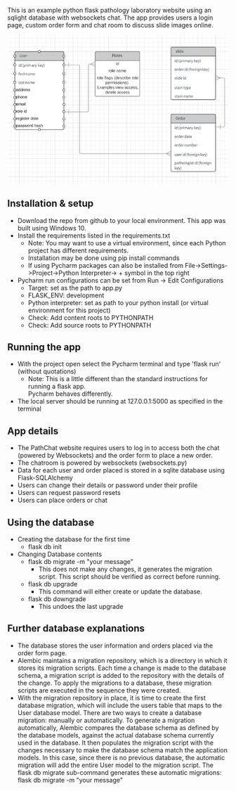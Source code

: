 This is an example python flask pathology laboratory website using an sqlight database with websockets chat.
The app provides users a login page, custom order form and chat room to discuss slide images online.

![image](https://github.com/justinbourb/path_chat_refactor/blob/master/diagram.png)

## Installation & setup
- Download the repo from github to your local environment.  This app was built using Windows 10.
- Install the requirements listed in the requirements.txt
    - Note: You may want to use a virtual environment, since each Python project has different requirements.
    - Installation may be done using pip install commands
    - If using Pycharm packages can also be installed from File->Settings->Project->Python Interpreter-> + 
    symbol in the top right
- Pycharm run configurations can be set from Run -> Edit Configurations
    - Target: set as the path to app.py
    - FLASK_ENV: development
    - Python interpreter: set as path to your python install (or virtual environment for this project)
    - Check: Add content roots to PYTHONPATH
    - Check: Add source roots to PYTHONPATH
    
## Running the app
- With the project open select the Pycharm terminal and type 'flask run' (without quotations)
    - Note: This is a little different than the standard instructions for running a flask app.  
    Pycharm behaves differently.
- The local server should be running at 127.0.0.1:5000 as specified in the terminal

## App details
- The PathChat website requires users to log in to access both the chat (powered by Websockets) 
 and the order form to place a new order.
- The chatroom is powered by websockets (websockets.py)
- Data for each user and order placed is stored in a sqlite database using Flask-SQLAlchemy
- Users can change their details or password under their profile 
- Users can request password resets
- Users can place orders or chat

## Using the database
- Creating the database for the first time
    - flask db init
- Changing Database contents
    - flask db migrate -m "your message"
        - This does not make any changes, it generates the migration script.  This script should be verified as
         correct before running.
    - flask db upgrade
        - This command will either create or update the database.
    - flask db downgrade
        - This undoes the last upgrade

## Further database explanations
- The database stores the user information and orders placed via the order form page.
- Alembic maintains a migration repository, which is a directory in which it stores its migration scripts. 
 Each time a change is made to the database schema, a migration script is added to the repository with the 
 details of the change. To apply the migrations to a database, these migration scripts are executed in the 
 sequence they were created.
- With the migration repository in place, it is time to create the first database migration, which will 
  include the users table that maps to the User database model. There are two ways to create a database 
   migration: manually or automatically. To generate a migration automatically, Alembic compares the database 
   schema as defined by the database models, against the actual database schema currently used in the database.
    It then populates the migration script with the changes necessary to make the database schema match the 
    application models. In this case, since there is no previous database, the automatic migration will add 
    the entire User model to the migration script. The flask db migrate sub-command generates these automatic
    migrations: flask db migrate -m "your message"